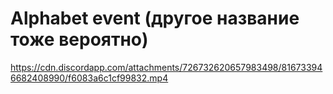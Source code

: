 # Alphabet event (другое название тоже вероятно)

https://cdn.discordapp.com/attachments/726732620657983498/816733946682408990/f6083a6c1cf99832.mp4
